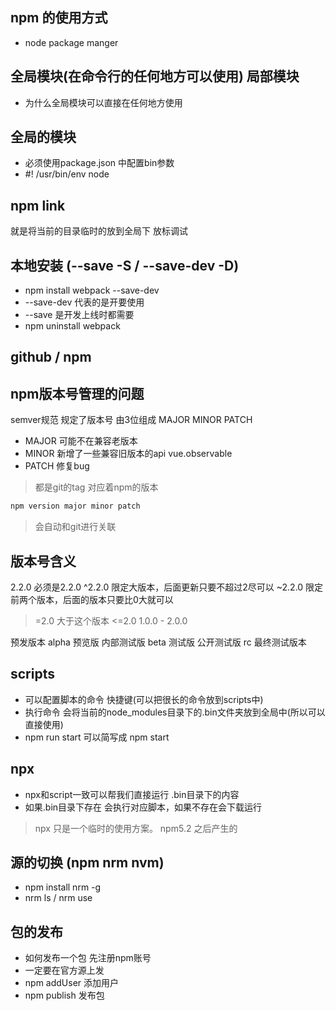 ## npm 的使用方式

- node package manger

## 全局模块(在命令行的任何地方可以使用) 局部模块

- 为什么全局模块可以直接在任何地方使用

## 全局的模块

- 必须使用package.json 中配置bin参数
- #! /usr/bin/env node

## npm link

就是将当前的目录临时的放到全局下 放标调试

## 本地安装  (--save -S / --save-dev -D)

- npm install webpack --save-dev
- --save-dev 代表的是开要使用
- --save 是开发上线时都需要
- npm uninstall webpack

## github / npm

## npm版本号管理的问题

semver规范 规定了版本号 由3位组成  MAJOR MINOR  PATCH

- MAJOR 可能不在兼容老版本
- MINOR 新增了一些兼容旧版本的api vue.observable
- PATCH 修复bug

> 都是git的tag 对应着npm的版本

```bash
npm version major minor patch
```

> 会自动和git进行关联

## 版本号含义

2.2.0  必须是2.2.0
^2.2.0   限定大版本，后面更新只要不超过2尽可以
~2.2.0   限定前两个版本，后面的版本只要比0大就可以
>=2.0   大于这个版本
<=2.0
1.0.0 - 2.0.0

预发版本
alpha 预览版 内部测试版
beta  测试版 公开测试版
rc    最终测试版本

## scripts

- 可以配置脚本的命令 快捷键(可以把很长的命令放到scripts中)
- 执行命令  会将当前的node_modules目录下的.bin文件夹放到全局中(所以可以直接使用)
- npm run start 可以简写成 npm start

## npx

- npx和script一致可以帮我们直接运行 .bin目录下的内容
- 如果.bin目录下存在 会执行对应脚本，如果不存在会下载运行

> npx 只是一个临时的使用方案。 npm5.2 之后产生的

## 源的切换 (npm nrm nvm)

- npm install nrm -g
- nrm ls / nrm use

## 包的发布

- 如何发布一个包 先注册npm账号
- 一定要在官方源上发
- npm addUser 添加用户
- npm publish 发布包
